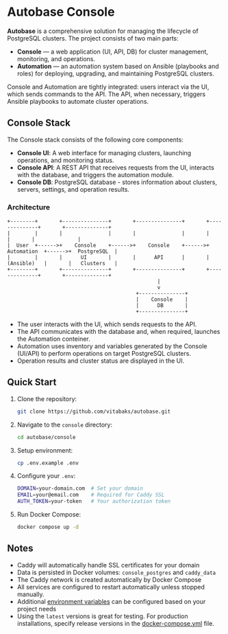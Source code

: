 # Autobase Console

**Autobase** is a comprehensive solution for managing the lifecycle of PostgreSQL clusters. The project consists of two main parts:

- **Console** — a web application (UI, API, DB) for cluster management, monitoring, and operations.
- **Automation** — an automation system based on Ansible (playbooks and roles) for deploying, upgrading, and maintaining PostgreSQL clusters.

Console and Automation are tightly integrated: users interact via the UI, which sends commands to the API. The API, when necessary, triggers Ansible playbooks to automate cluster operations.

## Console Stack

The Console stack consists of the following core components:

- **Console UI**: A web interface for managing clusters, launching operations, and monitoring status.
- **Console API**: A REST API that receives requests from the UI, interacts with the database, and triggers the automation module.
- **Console DB**: PostgreSQL database - stores information about clusters, servers, settings, and operation results.

### Architecture

```
+--------+       +---------------+       +---------------+       +--------------+       +--------------+
|        |       |               |       |               |       |              |       |              |
|  User  +------>+    Console    +------>+    Console    +------>+  Automation  +------>+  PostgreSQL  |
|        |       |      UI       |       |      API      |       |  (Ansible)   |       |   Clusters   |
+--------+       +---------------+       +---------------+       +--------------+       +--------------+
                                                 |
                                                 v
                                          +---------------+
                                          |    Console    |
                                          |      DB       |
                                          +---------------+
```

- The user interacts with the UI, which sends requests to the API.
- The API communicates with the database and, when required, launches the Automation conteiner.
- Automation uses inventory and variables generated by the Console (UI/API) to perform operations on target PostgreSQL clusters.
- Operation results and cluster status are displayed in the UI.

## Quick Start

1. Clone the repository:
    ```sh
    git clone https://github.com/vitabaks/autobase.git
    ```

2. Navigate to the `console` directory:
    ```sh
    cd autobase/console
    ```

3. Setup environment:
    ```sh
    cp .env.example .env
    ```

4. Configure your `.env`:
    ```sh
    DOMAIN=your-domain.com  # Set your domain
    EMAIL=your@email.com    # Required for Caddy SSL
    AUTH_TOKEN=your-token   # Your authorization token
    ```

5. Run Docker Compose:
    ```sh
    docker compose up -d
    ```

## Notes

- Caddy will automatically handle SSL certificates for your domain
- Data is persisted in Docker volumes: `console_postgres` and `caddy_data`
- The Caddy network is created automatically by Docker Compose
- All services are configured to restart automatically unless stopped manually.
- Additional [environment variables](https://github.com/vitabaks/autobase/tree/master/console/service#configuration) can be configured based on your project needs
- Using the `latest` versions is great for testing. For production installations, specify release versions in the [docker-compose.yml](docker-compose.yml) file.
